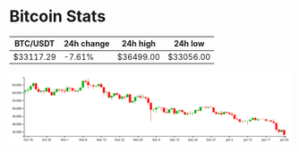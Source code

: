 # Bitcoin Stats

BTC/USDT|24h change|24h high|24h low|
|---|---|---|---|
|$33117.29|-7.61%|$36499.00|$33056.00|

<img src="./chart.svg">
